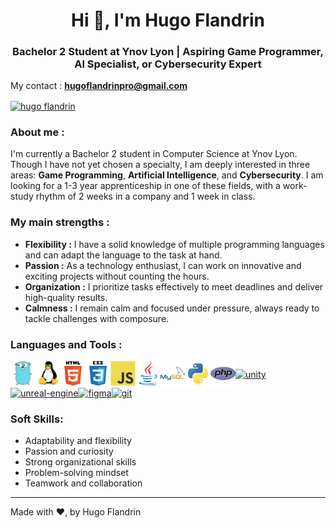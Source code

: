 <h1 align="center">Hi 👋, I'm Hugo Flandrin</h1>
<h3 align="center">Bachelor 2 Student at Ynov Lyon | Aspiring Game Programmer, AI Specialist, or Cybersecurity Expert</h3>

My contact : **hugoflandrinpro@gmail.com**
<p align="left">
<a href="https://www.linkedin.com/in/hugo-flandrin-104476294/" target="blank"><img align="center" src="https://raw.githubusercontent.com/rahuldkjain/github-profile-readme-generator/master/src/images/icons/Social/linked-in-alt.svg" alt="hugo flandrin" height="30" width="40" /></a>
</p>

<h3 align="left">About me :</h3>

<p>
I'm currently a Bachelor 2 student in Computer Science at Ynov Lyon. Though I have not yet chosen a specialty, I am deeply interested in three areas: 
<strong>Game Programming</strong>, <strong>Artificial Intelligence</strong>, and <strong>Cybersecurity</strong>.  
I am looking for a 1-3 year apprenticeship in one of these fields, with a work-study rhythm of 2 weeks in a company and 1 week in class. 
</p>

<h3 align="left">My main strengths :</h3>

- **Flexibility :** I have a solid knowledge of multiple programming languages and can adapt the language to the task at hand.  
- **Passion :** As a technology enthusiast, I can work on innovative and exciting projects without counting the hours.  
- **Organization :** I prioritize tasks effectively to meet deadlines and deliver high-quality results.  
- **Calmness :** I remain calm and focused under pressure, always ready to tackle challenges with composure.  

<h3 align="left">Languages and Tools :</h3>

<p align="left" style="display: flex; align-items:center; flex-wrap: wrap;">
<a href="https://golang.org" target="_blank" rel="noreferrer"> <img src="https://raw.githubusercontent.com/devicons/devicon/master/icons/go/go-original.svg" alt="go" width="40" height="40"/> </a>
<a href="https://www.linux.org/" target="_blank" rel="noreferrer"> <img src="https://raw.githubusercontent.com/devicons/devicon/master/icons/linux/linux-original.svg" alt="linux" width="40" height="40"/> </a>
<a href="https://www.w3.org/html/" target="_blank" rel="noreferrer"> <img src="https://raw.githubusercontent.com/devicons/devicon/master/icons/html5/html5-original-wordmark.svg" alt="html5" width="40" height="40"/> </a>
<a href="https://www.w3schools.com/css/" target="_blank" rel="noreferrer"> <img src="https://raw.githubusercontent.com/devicons/devicon/master/icons/css3/css3-original-wordmark.svg" alt="css3" width="40" height="40"/> </a>
<a href="https://developer.mozilla.org/en-US/docs/Web/JavaScript" target="_blank" rel="noreferrer"> <img src="https://raw.githubusercontent.com/devicons/devicon/master/icons/javascript/javascript-original.svg" alt="javascript" width="40" height="40"/> </a>
<a href="https://www.java.com" target="_blank" rel="noreferrer"> <img src="https://raw.githubusercontent.com/devicons/devicon/master/icons/java/java-original.svg" alt="java" width="40" height="40"/> </a>
<a href="https://www.mysql.com/" target="_blank" rel="noreferrer"> <img src="https://raw.githubusercontent.com/devicons/devicon/master/icons/mysql/mysql-original-wordmark.svg" alt="sql" width="40" height="40"/> </a>
<a href="https://www.python.org" target="_blank" rel="noreferrer"> <img src="https://raw.githubusercontent.com/devicons/devicon/master/icons/python/python-original.svg" alt="python" width="40" height="40"/> </a>
<a href="https://www.php.net" target="_blank" rel="noreferrer"> <img src="https://raw.githubusercontent.com/devicons/devicon/master/icons/php/php-original.svg" alt="php" width="40" height="40"/> </a>
<a href="https://www.unrealengine.com/" target="_blank" rel="noreferrer"> <img src="https://raw.githubusercontent.com/kenangundogan/fontisto/ab2364a6e61bd6e4af1cf62a167485d658911ded/icons/svg/brand/unity.svg" alt="unity" width="40" height="40"/> </a>
<a href="https://unity.com/" target="_blank" rel="noreferrer"> <img src="https://raw.githubusercontent.com/kenangundogan/fontisto/ab2364a6e61bd6e4af1cf62a167485d658911ded/icons/svg/brand/unreal-engine.svg" alt="unreal-engine" width="40" height="40"/> </a>
<a href="https://www.figma.com/" target="_blank" rel="noreferrer"> <img src="https://www.vectorlogo.zone/logos/figma/figma-icon.svg" alt="figma" width="40" height="40"/> </a>
<a href="https://git-scm.com/" target="_blank" rel="noreferrer"> <img src="https://www.vectorlogo.zone/logos/git-scm/git-scm-icon.svg" alt="git" width="40" height="40"/> </a>
</p>

<h3 align="left">Soft Skills:</h3>

- Adaptability and flexibility  
- Passion and curiosity  
- Strong organizational skills  
- Problem-solving mindset  
- Teamwork and collaboration  

---

Made with ❤, by Hugo Flandrin
